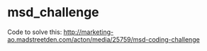 # msd_challenge
Code to solve this: http://marketing-ao.madstreetden.com/acton/media/25759/msd-coding-challenge
